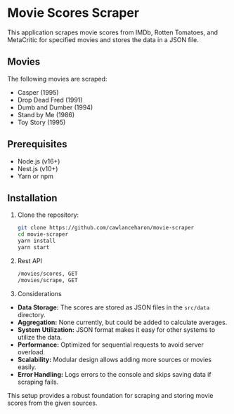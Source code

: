 # Movie Scores Scraper

This application scrapes movie scores from IMDb, Rotten Tomatoes, and MetaCritic for specified movies and stores the data in a JSON file.

## Movies

The following movies are scraped:
- Casper (1995)
- Drop Dead Fred (1991)
- Dumb and Dumber (1994)
- Stand by Me (1986)
- Toy Story (1995)

## Prerequisites

- Node.js (v16+)
- Nest.js (v10+)
- Yarn or npm

## Installation

1. Clone the repository:
   ```bash
   git clone https://github.com/cawlanceharon/movie-scraper
   cd movie-scraper
   yarn install
   yarn start

2. Rest API
   ```bash
   /movies/scores, GET
   /movies/scrape, GET

3. Considerations
- **Data Storage:** The scores are stored as JSON files in the `src/data` directory.
- **Aggregation:** None currently, but could be added to calculate averages.
- **System Utilization:** JSON format makes it easy for other systems to utilize the data.
- **Performance:** Optimized for sequential requests to avoid server overload.
- **Scalability:** Modular design allows adding more sources or movies easily.
- **Error Handling:** Logs errors to the console and skips saving data if scraping fails.

This setup provides a robust foundation for scraping and storing movie scores from the given sources.